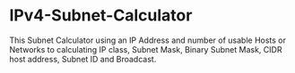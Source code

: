 # IPv4-Subnet-Calculator

This Subnet Calculator using an IP Address and number of usable Hosts or Networks to calculating IP class, Subnet Mask, Binary Subnet Mask, CIDR host address, Subnet ID and Broadcast.
